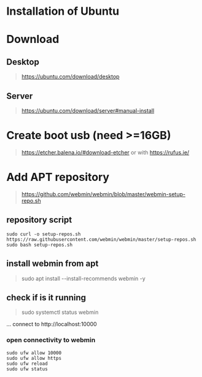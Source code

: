 # Installation of Ubuntu

# Download

## Desktop
> https://ubuntu.com/download/desktop

## Server
> https://ubuntu.com/download/server#manual-install

# Create boot usb (need >=16GB)
> https://etcher.balena.io/#download-etcher
or with
> https://rufus.ie/


# 
# Add APT repository
> https://github.com/webmin/webmin/blob/master/webmin-setup-repo.sh

## repository script
```
sudo curl -o setup-repos.sh https://raw.githubusercontent.com/webmin/webmin/master/setup-repos.sh
sudo bash setup-repos.sh
```
## install webmin from apt
> sudo apt install --install-recommends webmin -y

## check if is it running
> sudo systemctl status webmin

... connect to http://localhost:10000

### open connectivity to webmin
```
sudo ufw allow 10000
sudo ufw allow https 
sudo ufw reload
sudo ufw status
```
